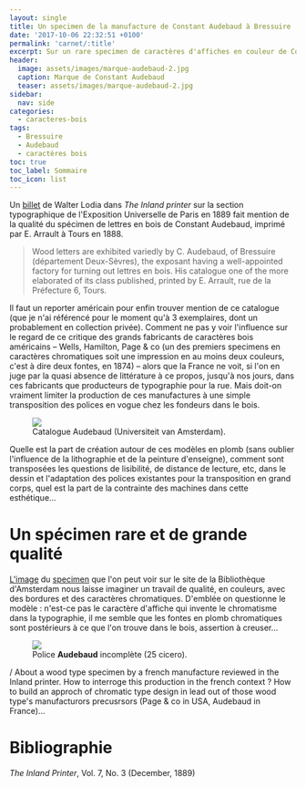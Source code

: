 ```yaml
---
layout: single
title: Un specimen de la manufacture de Constant Audebaud à Bressuire
date: '2017-10-06 22:32:51 +0100'
permalink: 'carnet/:title'
excerpt: Sur un rare specimen de caractères d'affiches en couleur de Constant Audebaud
header:
  image: assets/images/marque-audebaud-2.jpg
  caption: Marque de Constant Audebaud
  teaser: assets/images/marque-audebaud-2.jpg
sidebar:
  nav: side
categories:
  - caracteres-bois
tags:
  - Bressuire
  - Audebaud
  - caractères bois
toc: true
toc_label: Sommaire
toc_icon: list
---
```


Un [billet](https://archive.org/stream/InlandPrinterV007n03_188912mdp/inland-printer-v007-n03-1889-12-hathi-mdp-39015086781328#page/n73/mode/2up/search/audebaud) de Walter Lodia dans _The Inland printer_ sur la section typographique de l'Exposition Universelle de Paris en 1889 fait mention de la qualité du spécimen de lettres en bois de Constant Audebaud, imprimé par E. Arrault à Tours en 1888.

> Wood letters are exhibited variedly by C. Audebaud, of Bressuire (département Deux-Sèvres), the exposant having a well-appointed factory for turning out lettres en bois. His catalogue one of the more elaborated of its class published, printed by E. Arrault, rue de la Préfecture 6, Tours.

Il faut un reporter américain pour enfin trouver mention de ce catalogue (que je n'ai référencé pour le moment qu'à 3 exemplaires, dont un probablement en collection privée). Comment ne pas y voir l'influence sur le regard de ce critique des grands fabricants de caractères bois américains – Wells, Hamilton, Page & co (un des premiers specimens en caractères chromatiques soit une impression en au moins deux couleurs, c'est à dire deux fontes, en 1874) – alors que la France ne voit, si l'on en juge par la quasi absence de littérature à ce propos, jusqu'à nos jours, dans ces fabricants que producteurs de typographie pour la rue. Mais doit-on vraiment limiter la production de ces manufactures à une simple transposition des polices en vogue chez les fondeurs dans le bois.

<figure>
  <a href="{{ site.baseurl }}/assets/images/Audebaud-specimen.png">
  <img src="{{ site.baseurl }}/assets/images/Audebaud-specimen.png">
</a>
  <figcaption>Catalogue Audebaud (Universiteit van Amsterdam).</figcaption>
</figure>

Quelle est la part de création autour de ces modèles en plomb (sans oublier l'influence de la lithographie et de la peinture d'enseigne), comment sont transposées les questions de lisibilité, de distance de lecture, etc, dans le dessin et l'adaptation des polices existantes pour la transposition en grand corps, quel est la part de la contrainte des machines dans cette esthétique...

# Un spécimen rare et de grande qualité

[L'image](http://dpc.uba.uva.nl/cgi/i/image/image-idx?view=entry;subview=detail;c=ubinvimg;cc=ubinvimg;entryid=x-UBAKVBLPF70;lang=nl;sid=e1a36140e910664d6f2299d0b7d09498) du [specimen](http://permalink.opc.uva.nl/item/001897025) que l'on peut voir sur le site de la Bibliothèque d'Amsterdam nous laisse imaginer un travail de qualité, en couleurs, avec des bordures et des caractères chromatiques. D'emblée on questionne le modèle : n'est-ce pas le caractère d'affiche qui invente le chromatisme dans la typographie, il me semble que les fontes en plomb chromatiques sont postérieurs à ce que l'on trouve dans le bois, assertion à creuser...

<figure>
  <a href="{{ site.baseurl }}/assets/images/Clarendon condensed.jpg">
  <img src="{{ site.baseurl }}/assets/images/Clarendon condensed.jpg">
</a>
  <figcaption>Police <strong>Audebaud</strong> incomplète (25 cicero).</figcaption>
</figure>

/ About a wood type specimen by a french manufacture reviewed in the Inland printer. How to interroge this production in the french context ? How to build an approch of chromatic type design in lead out of those wood type's manufacturors precusrsors (Page & co in USA, Audebaud in France)...

# Bibliographie

_The Inland Printer_, Vol. 7, No. 3 (December, 1889)
